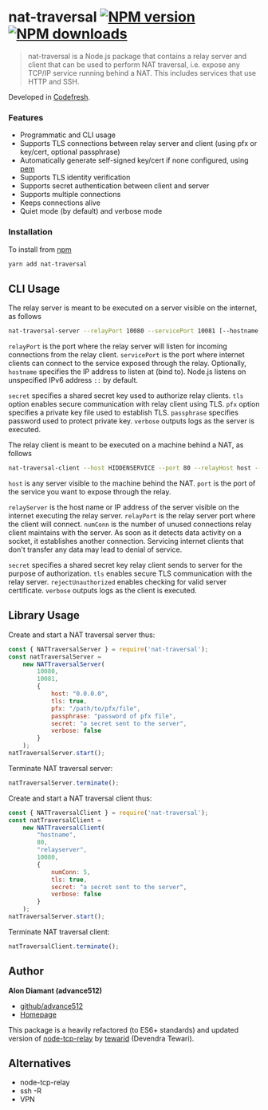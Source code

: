 # nat-traversal [![NPM version](https://img.shields.io/npm/v/nat-traversal.svg?style=flat)](https://www.npmjs.com/package/nat-traversal) [![NPM downloads](https://img.shields.io/npm/dm/nat-traversal.svg?style=flat)](https://npmjs.org/package/nat-traversal)

>  nat-traversal is a Node.js package that contains a relay server and client that can be used to perform NAT traversal, i.e. expose any TCP/IP service running behind a NAT. This includes services that use HTTP and SSH.

Developed in [Codefresh](https://www.codefresh.io).

### Features

* Programmatic and CLI usage
* Supports TLS connections between relay server and client (using pfx or key/cert, optional passphrase)
* Automatically generate self-signed key/cert if none configured, using <a href="https://www.npmjs.com/package/pem">pem</a>
* Supports TLS identity verification
* Supports secret authentication between client and server
* Supports multiple connections
* Keeps connections alive
* Quiet mode (by default) and verbose mode

### Installation

To install from <a href="https://www.npmjs.com/package/nat-traversal">npm</a>
```bash
yarn add nat-traversal
```

## CLI Usage

The relay server is meant to be executed on a server visible on the internet, as follows

```bash
nat-traversal-server --relayPort 10080 --servicePort 10081 [--hostname [IP]] [--secret key] [--tls] [--pfx file] [--passphrase passphrase] [--verbose]
```

`relayPort` is the port where the relay server will listen for incoming connections from the relay client.
`servicePort` is the port where internet clients can connect to the service exposed through the relay.
Optionally, `hostname` specifies the IP address to listen at (bind to). Node.js listens on unspecified IPv6 address `::` by default.

`secret` specifies a shared secret key used to authorize relay clients.
`tls` option enables secure communication with relay client using TLS.
`pfx` option specifies a private key file used to establish TLS.
`passphrase` specifies password used to protect private key.
`verbose` outputs logs as the server is executed.

The relay client is meant to be executed on a machine behind a NAT, as follows

```bash
nat-traversal-client --host HIDDENSERVICE --port 80 --relayHost host --relayPort port [--numConn count] [--secret key] [--tls] [--rejectUnauthorized] [--verbose]
```

`host` is any server visible to the machine behind the NAT.
`port` is the port of the service you want to expose through the relay.

`relayServer` is the host name or IP address of the server visible on the internet executing the relay server.
`relayPort` is the relay server port where the client will connect.
`numConn` is the number of unused connections relay client maintains with the server. As soon as it detects data
activity on a socket, it establishes another connection. Servicing internet clients that don't transfer any data may
lead to denial of service.

`secret` specifies a shared secret key relay client sends to server for the purpose of authorization.
`tls` enables secure TLS communication with the relay server.
`rejectUnauthorized` enables checking for valid server certificate.
`verbose` outputs logs as the client is executed.

## Library Usage

Create and start a NAT traversal server thus:

```javascript
const { NATTraversalServer } = require('nat-traversal');
const natTraversalServer =
    new NATTraversalServer(
        10080,
        10081,
        {
            host: "0.0.0.0",
            tls: true,
            pfx: "/path/to/pfx/file",
            passphrase: "password of pfx file",
            secret: "a secret sent to the server",
            verbose: false
        }
    );
natTraversalServer.start();
```

Terminate NAT traversal server:

```javascript
natTraversalServer.terminate();
```

Create and start a NAT traversal client thus:

```javascript
const { NATTraversalClient } = require('nat-traversal');
const natTraversalClient =
    new NATTraversalClient(
        "hostname",
        80,
        "relayserver",
        10080,
        {
            numConn: 5,
            tls: true,
            secret: "a secret sent to the server",
            verbose: false
        }
    );
natTraversalServer.start();
```

Terminate NAT traversal client:

```javascript
natTraversalClient.terminate();
```

## Author

**Alon Diamant (advance512)**

* [github/advance512](https://github.com/advance512)
* [Homepage](http://www.alondiamant.com)

This package is a heavily refactored (to ES6+ standards) and updated version of <a href="https://github.com/tewarid/node-tcp-relay">node-tcp-relay</a> by <a href="https://github.com/tewarid">tewarid</a> (Devendra Tewari).

## Alternatives

* node-tcp-relay
* ssh -R
* VPN
